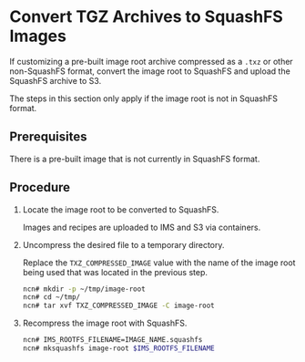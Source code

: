 # Convert TGZ Archives to SquashFS Images

If customizing a pre-built image root archive compressed as a `.txz` or other non-SquashFS format, convert the image root to SquashFS and upload the SquashFS archive to S3.

The steps in this section only apply if the image root is not in SquashFS format.

## Prerequisites

There is a pre-built image that is not currently in SquashFS format.

## Procedure

1. Locate the image root to be converted to SquashFS.

    Images and recipes are uploaded to IMS and S3 via containers.

1. Uncompress the desired file to a temporary directory.

    Replace the `TXZ_COMPRESSED_IMAGE` value with the name of the image root being used that was located in the previous step.

    ```bash
    ncn# mkdir -p ~/tmp/image-root
    ncn# cd ~/tmp/
    ncn# tar xvf TXZ_COMPRESSED_IMAGE -C image-root
    ```

1. Recompress the image root with SquashFS.

    ```bash
    ncn# IMS_ROOTFS_FILENAME=IMAGE_NAME.squashfs
    ncn# mksquashfs image-root $IMS_ROOTFS_FILENAME
    ```
